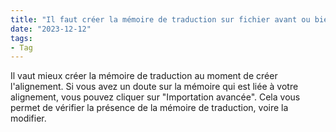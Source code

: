 ```yaml
---
title: "Il faut créer la mémoire de traduction sur fichier avant ou bien au moment de lancer l'alignement ?"
date: "2023-12-12"
tags:
- Tag
---
```


Il vaut mieux créer la mémoire de traduction au moment de créer l'alignement. Si vous avez un doute sur la mémoire qui est liée à votre alignement, vous pouvez cliquer sur "Importation avancée". Cela vous permet de vérifier la présence de la mémoire de traduction, voire la modifier.

